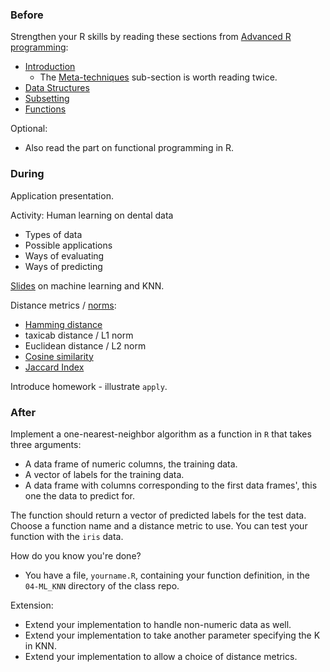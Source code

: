 ### Before

Strengthen your R skills by reading these sections from [Advanced R programming](http://adv-r.had.co.nz/):

 * [Introduction](http://adv-r.had.co.nz/Introduction.html)
     * The [Meta-techniques](http://adv-r.had.co.nz/Introduction.html#meta-techniques) sub-section is worth reading twice.
 * [Data Structures](http://adv-r.had.co.nz/Data-structures.html)
 * [Subsetting](http://adv-r.had.co.nz/Subsetting.html)
 * [Functions](http://adv-r.had.co.nz/Functions.html)

Optional:

 * Also read the part on functional programming in R.


### During

Application presentation.

Activity: Human learning on dental data
 * Types of data
 * Possible applications
 * Ways of evaluating
 * Ways of predicting

[Slides](slides.pdf) on machine learning and KNN.

Distance metrics / [norms](http://en.wikipedia.org/wiki/Norm_(mathematics)):
 * [Hamming distance](http://en.wikipedia.org/wiki/Hamming_distance)
 * taxicab distance / L1 norm
 * Euclidean distance / L2 norm
 * [Cosine similarity](http://en.wikipedia.org/wiki/Cosine_similarity)
 * [Jaccard Index](http://en.wikipedia.org/wiki/Jaccard_index)

Introduce homework - illustrate `apply`.


### After

Implement a one-nearest-neighbor algorithm as a function in `R` that takes three arguments:

 * A data frame of numeric columns, the training data.
 * A vector of labels for the training data.
 * A data frame with columns corresponding to the first data frames', this one the data to predict for.

The function should return a vector of predicted labels for the test data. Choose a function name and a distance metric to use. You can test your function with the `iris` data. 

How do you know you're done?

 * You have a file, `yourname.R`, containing your function definition, in the `04-ML_KNN` directory of the class repo.

Extension:
 * Extend your implementation to handle non-numeric data as well.
 * Extend your implementation to take another parameter specifying the K in KNN.
 * Extend your implementation to allow a choice of distance metrics.
